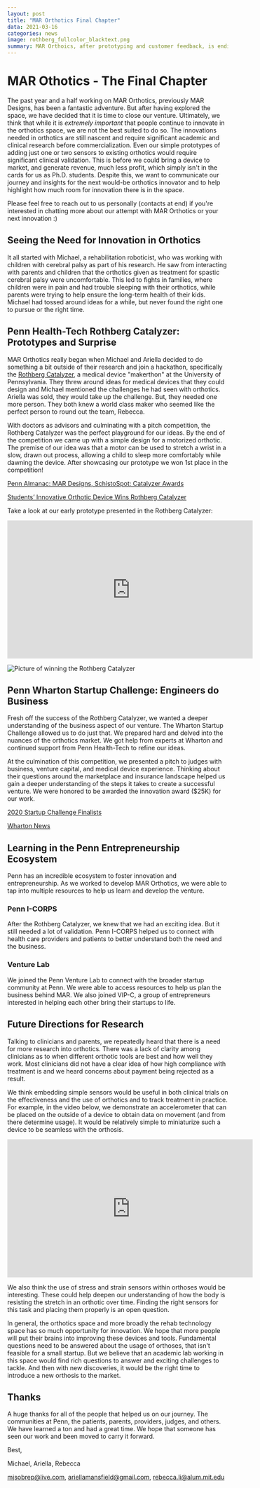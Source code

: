 ```yaml
---
layout: post
title: "MAR Orthotics Final Chapter"
data: 2021-03-16
categories: news
image: rothberg_fullcolor_blacktext.png
summary: MAR Orthoics, after prototyping and customer feedback, is ending the venture.
---
```

# MAR Othotics - The Final Chapter

The past year and a half working on MAR Orthotics, previously MAR Designs, has been a fantastic adventure. But after having explored the space, we have decided that it is time to close our venture. Ultimately, we think that while it is *extremely important* that people continue to innovate in the orthotics space, we are not the best suited to do so. The innovations needed in orthotics are still nascent and require significant academic and clinical research before commercialization. Even our simple prototypes of adding just one or two sensors to existing orthotics would require significant clinical validation. This is before we could bring a device to market, and generate revenue, much less profit, which simply isn't in the cards for us as Ph.D. students. 
Despite this, we want to communicate our journey and insights for the next would-be orthotics innovator and to help highlight how much room for innovation there is in the space. 

Please feel free to reach out to us personally (contacts at end) if you're interested in chatting more about our attempt with MAR Orthotics or your next innovation :)

## Seeing the Need for Innovation in Orthotics

It all started with Michael, a rehabilitation roboticist, who was working with children with cerebral palsy as part of his research. He saw from interacting with parents and children that the orthotics given as treatment for spastic cerebral palsy were uncomfortable. This led to fights in families, where children were in pain and had trouble sleeping with their orthotics, while parents were trying to help ensure the long-term health of their kids. Michael had tossed around ideas for a while, but never found the right one to pursue or the right time.

<!---
<> (Michael reached out to Ariella and Rebecca and we started brainstorming ways to help alleviate this problem...)
--->

## Penn Health-Tech Rothberg Catalyzer: Prototypes and Surprise
MAR Orthotics really began when Michael and Ariella decided to do something a bit outside of their research and join a hackathon, specifically the [Rothberg Catalyzer](https://www.catalyzeratpenn.com/), a medical device "makerthon" at the University of Pennsylvania. They threw around ideas for medical devices that they could design and Michael mentioned the challenges he had seen with orthotics. Ariella was sold, they would take up the challenge. But, they needed one more person. They both knew a world class maker who seemed like the perfect person to round out the team, Rebecca.

With doctors as advisors and culminating with a pitch competition, the Rothberg Catalyzer was the perfect playground for our ideas. By the end of the competition we came up with a simple design for a motorized orthotic. The premise of our idea was that a motor can be used to stretch a wrist in a slow, drawn out process, allowing a child to sleep more comfortably while dawning the device. After showcasing our prototype we won 1st place in the competition!

[Penn Almanac: MAR Designs, SchistoSpot: Catalyzer Awards](https://almanac.upenn.edu/articles/mar-designs-schistospot-catalyzer-awards)

[Students’ Innovative Orthotic Device Wins Rothberg Catalyzer](https://medium.com/penn-engineering/students-innovative-orthotic-device-wins-rothberg-catalyzer-a68c05607d01)

Take a look at our early prototype presented in the Rothberg Catalyzer:
<iframe width="560" height="315" src="https://www.youtube.com/embed/wtVFKy-sPCQ" frameborder="0" allow="accelerometer; autoplay; clipboard-write; encrypted-media; gyroscope; picture-in-picture" allowfullscreen></iframe>

![Picture of winning the Rothberg Catalyzer](https://i.imgur.com/FnRsItT.jpg)


## Penn Wharton Startup Challenge: Engineers do Business
Fresh off the success of the Rothberg Catalyzer,  we wanted a deeper understanding of the business aspect of our venture. The Wharton Startup Challenge allowed us to do just that. We prepared hard and delved into the nuances of the orthotics market. We got help from experts at Wharton and continued support from Penn Health-Tech to refine our ideas. 

At the culmination of this competition, we presented a pitch to judges with business, venture capital, and medical device experience. Thinking about their questions around the marketplace and insurance landscape helped us gain a deeper understanding of the steps it takes to create a successful venture. We were honored to be awarded the innovation award ($25K) for our work.

[2020 Startup Challenge Finalists](https://entrepreneurship.wharton.upenn.edu/2020-finalists/)

[Wharton News](https://news.wharton.upenn.edu/press-releases/2020/05/caring-for-our-furry-friends-my-virtual-veterinarian-wins-30000-perlman-grand-prize-in-virtual-startup-challenge/)

## Learning in the Penn Entrepreneurship Ecosystem
Penn has an incredible ecosystem to foster innovation and entrepreneurship. As we worked to develop MAR Orthotics, we were able to tap into multiple resources to help us learn and develop the venture. 

### Penn I-CORPS
After the Rothberg Catalyzer, we knew that we had an exciting idea. But it still needed a lot of validation. Penn I-CORPS helped us to connect with health care providers and patients to better understand both the need and the business. 

### Venture Lab
We joined the Penn Venture Lab to connect with the broader startup community at Penn. We were able to access resources to help us plan the business behind MAR. We also joined VIP-C, a group of entrepreneurs interested in helping each other bring their startups to life. 


## Future Directions for Research
Talking to clinicians and parents, we repeatedly heard that there is a need for more research into orthotics. There was a lack of clarity among clinicians as to when different orthotic tools are best and how well they work. Most clinicians did not have a clear idea of how high compliance with treatment is and we heard concerns about payment being rejected as a result. 

We think embedding simple sensors would be useful in both clinical trials on the effectiveness and the use of orthotics and to track treatment in practice. For example, in the video below, we demonstrate an accelerometer that can be placed on the outside of a device to obtain data on movement (and from there determine usage). It would be relatively simple to miniaturize such a device to be seamless with the orthosis.


<iframe width="560" height="315" src="https://www.youtube.com/embed/NqD1LhIRMr0" frameborder="0" allow="accelerometer; autoplay; clipboard-write; encrypted-media; gyroscope; picture-in-picture" allowfullscreen></iframe>


We also think the use of stress and strain sensors within orthoses would be interesting. These could help deepen our understanding of how the body is resisting the stretch in an orthotic over time. Finding the right sensors for this task and placing them properly is an open question.

In general, the orthotics space and more broadly the rehab technology space has so much opportunity for innovation. We hope that more people will put their brains into improving these devices and tools. Fundamental questions need to be answered about the usage of orthoses, that isn't feasible for a small startup. But we believe that an academic lab working in this space would find rich questions to answer and exciting challenges to tackle. And then with new discoveries, it would be the right time to introduce a new orthosis to the market. 

## Thanks
A huge thanks for all of the people that helped us on our journey. The communities at Penn, the patients, parents, providers, judges, and others. We have learned a ton and had a great time. We hope that someone has seen our work and been moved to carry it forward. 

Best,

Michael, Ariella, Rebecca

[mjsobrep@live.com](mailto:mjsobrep@live.com), [ariellamansfield@gmail.com](mailto:ariellamansfield@gmail.com), [rebecca.li@alum.mit.edu](mailto:rebecca.li@alum.mit.edu)


[Rothberg Catalyzer]: https://www.catalyzeratpenn.com/ "Rothberg Catalyzer"
